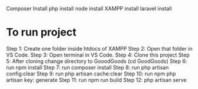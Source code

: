 Composer Install
php install
node install
XAMPP install
laravel install



# To run project
Step 1: Create one folder inside htdocs of XAMPP
Step 2: Open that folder in VS Code.
Step 3: Open terminal in VS Code.
Step 4: Clone this project
Step 5: After cloning change directory to GooodGoods (cd GoodGoods)
Step 6: run npm install
Step 7: run composer install
Step 8: run php artisan config:clear
Step 9: run php artisan cache:clear
Step 10: run npm php artisan key: generate
Step 11: run npm run build
Step 12: php artisan serve

